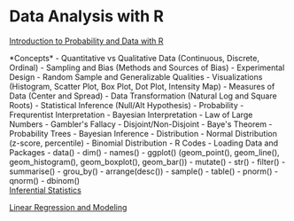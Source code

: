 # Data Analysis with R

<ins>Introduction to Probability and Data with R <ins>
<div>
*Concepts*
  - Quantitative vs Qualitative Data (Continuous, Discrete, Ordinal)
  - Sampling and Bias (Methods and Sources of Bias)
  - Experimental Design
  - Random Sample and Generalizable Qualities
  - Visualizations (Histogram, Scatter Plot, Box Plot, Dot Plot, Intensity Map)
  - Measures of Data (Center and Spread)
  - Data Transformation (Natural Log and Square Roots)
  - Statistical Inference (Null/Alt Hypothesis)
  - Probability
    - Frequrentist Interpretation
    - Bayesian Interpretation
    - Law of Large Numbers
    - Gambler's Fallacy
    - Disjoint/Non-Disjoint
    - Baye's Theorem
    - Probability Trees
    - Bayesian Inference
  - Distribution
    - Normal Distribution (z-score, percentile)
    - Binomial Distribution
- R Codes
   - Loading Data and Packages
   - data()
   - dim()
   - names()
   - ggplot() (geom_point(), geom_line(), geom_histogram(), geom_boxplot(), geom_bar())
   - mutate()
   - str()
   - filter()
   - summarise()
   - grou_by()
   - arrange(desc())
   - sample()
   - table()
   - pnorm()
   - qnorm()
   - dbinom()
<div>
<ins>Inferential Statistics<ins>


<ins>Linear Regression and Modeling<ins>
